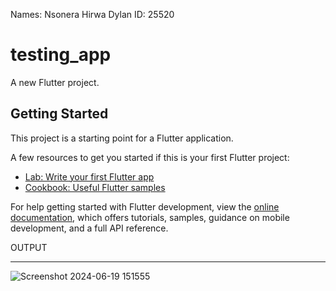 Names: Nsonera Hirwa Dylan
ID:    25520
# testing_app

A new Flutter project.

## Getting Started

This project is a starting point for a Flutter application.

A few resources to get you started if this is your first Flutter project:

- [Lab: Write your first Flutter app](https://docs.flutter.dev/get-started/codelab)
- [Cookbook: Useful Flutter samples](https://docs.flutter.dev/cookbook)

For help getting started with Flutter development, view the
[online documentation](https://docs.flutter.dev/), which offers tutorials,
samples, guidance on mobile development, and a full API reference.

OUTPUT
______
![Screenshot 2024-06-19 151555](https://github.com/hdylan12/Hello/assets/91986466/bf9928be-24fe-4548-9121-22ca6a5d6cc0)
